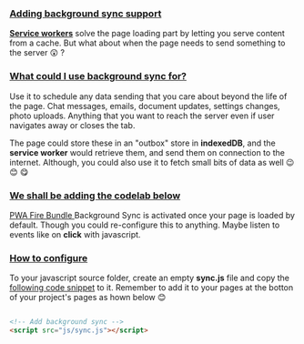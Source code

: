 
### [Adding background sync support]()

[**Service workers**](https://pwafire.org/developer/docs/service-worker/) solve the page loading part by letting you serve content from a cache. But what about when the page needs to send something to the server  😲 ?

### [What could I use background sync for?]()

Use it to schedule any data sending that you care about beyond the life of the page. Chat messages, emails, document updates, settings changes, photo uploads. Anything that you want to reach the server even if user navigates away or closes the tab. 

The page could store these in an "outbox" store in **indexedDB**, and the **service worker** would retrieve them, and send them on connection to the internet. Although, you could also use it to fetch small bits of data as well 😉 😊 😋

### [We shall be adding the codelab below]()

[PWA Fire Bundle ](https://github.com/mayeedwin/pwafire/tree/master/bundle) Background Sync is activated once your page is loaded by default. Though you could re-configure this to anything. Maybe listen to events like on **click** with javascript.

### [How to configure]()

To your javascript source folder, create an empty **sync.js** file and copy the [following code snippet](https://github.com/mayeedwin/pwafire/blob/master/bundle/background-sync/js/sync.js) to it. 
Remember to add it to your pages at the botton of your project's pages as hown below 😊 

```html

<!-- Add background sync -->
<script src="js/sync.js"></script>

```
